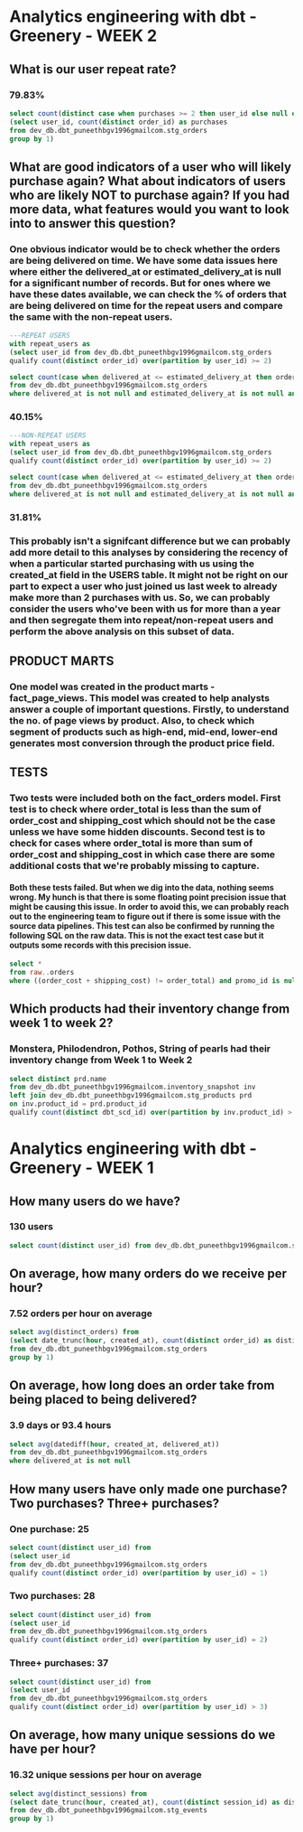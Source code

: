 # Analytics engineering with dbt - Greenery - WEEK 2

## What is our user repeat rate?
### 79.83%
```sql
select count(distinct case when purchases >= 2 then user_id else null end)/count(distinct user_id) as repeat_rate from
(select user_id, count(distinct order_id) as purchases
from dev_db.dbt_puneethbgv1996gmailcom.stg_orders
group by 1)
```

## What are good indicators of a user who will likely purchase again? What about indicators of users who are likely NOT to purchase again? If you had more data, what features would you want to look into to answer this question?
### One obvious indicator would be to check whether the orders are being delivered on time. We have some data issues here where either the delivered_at or estimated_delivery_at is null for a significant number of records. But for ones where we have these dates available, we can check the % of orders that are being delivered on time for the repeat users and compare the same with the non-repeat users.
```sql
---REPEAT USERS
with repeat_users as
(select user_id from dev_db.dbt_puneethbgv1996gmailcom.stg_orders
qualify count(distinct order_id) over(partition by user_id) >= 2)

select count(case when delivered_at <= estimated_delivery_at then order_id else null end)/count(order_id)
from dev_db.dbt_puneethbgv1996gmailcom.stg_orders
where delivered_at is not null and estimated_delivery_at is not null and user_id in (select user_id from repeat_users)
```
### 40.15%
```sql
---NON-REPEAT USERS
with repeat_users as
(select user_id from dev_db.dbt_puneethbgv1996gmailcom.stg_orders
qualify count(distinct order_id) over(partition by user_id) >= 2)

select count(case when delivered_at <= estimated_delivery_at then order_id else null end)/count(order_id)
from dev_db.dbt_puneethbgv1996gmailcom.stg_orders
where delivered_at is not null and estimated_delivery_at is not null and user_id not in (select user_id from repeat_users)
```
### 31.81%
### This probably isn't a signifcant difference but we can probably add more detail to this analyses by considering the recency of when a particular started purchasing with us using the created_at field in the USERS table. It might not be right on our part to expect a user who just joined us last week to already make more than 2 purchases with us. So, we can probably consider the users who've been with us for more than a year and then segregate them into repeat/non-repeat users and perform the above analysis on this subset of data.

## PRODUCT MARTS

### One model was created in the product marts - fact_page_views. This model was created to help analysts answer a couple of important questions. Firstly, to understand the no. of page views by product. Also, to check which segment of products such as high-end, mid-end, lower-end generates most conversion through the product price field.

## TESTS

### Two tests were included both on the fact_orders model. First test is to check where order_total is less than the sum of order_cost and shipping_cost which should not be the case unless we have some hidden discounts. Second test is to check for cases where order_total is more than sum of order_cost and shipping_cost in which case there are some additional costs that we're probably missing to capture.

#### Both these tests failed. But when we dig into the data, nothing seems wrong. My hunch is that there is some floating point precision issue that might be causing this issue. In order to avoid this, we can probably reach out to the engineering team to figure out if there is some issue with the source data pipelines. This test can also be confirmed by running the following SQL on the raw data. This is not the exact test case but it outputs some records with this precision issue.
```sql
select *
from raw..orders
where ((order_cost + shipping_cost) != order_total) and promo_id is null
```

## Which products had their inventory change from week 1 to week 2? 
### Monstera, Philodendron, Pothos, String of pearls had their inventory change from Week 1 to Week 2
```sql
select distinct prd.name
from dev_db.dbt_puneethbgv1996gmailcom.inventory_snapshot inv
left join dev_db.dbt_puneethbgv1996gmailcom.stg_products prd
on inv.product_id = prd.product_id
qualify count(distinct dbt_scd_id) over(partition by inv.product_id) > 1
```



# Analytics engineering with dbt - Greenery - WEEK 1

## How many users do we have?
### 130 users

```sql
select count(distinct user_id) from dev_db.dbt_puneethbgv1996gmailcom.stg_users
```

## On average, how many orders do we receive per hour?
### 7.52 orders per hour on average

```sql
select avg(distinct_orders) from
(select date_trunc(hour, created_at), count(distinct order_id) as distinct_orders
from dev_db.dbt_puneethbgv1996gmailcom.stg_orders
group by 1)
```

## On average, how long does an order take from being placed to being delivered?
### 3.9 days or 93.4 hours

```sql
select avg(datediff(hour, created_at, delivered_at))
from dev_db.dbt_puneethbgv1996gmailcom.stg_orders
where delivered_at is not null
```

## How many users have only made one purchase? Two purchases? Three+ purchases?

### One purchase: 25

```sql
select count(distinct user_id) from
(select user_id
from dev_db.dbt_puneethbgv1996gmailcom.stg_orders
qualify count(distinct order_id) over(partition by user_id) = 1)
```

### Two purchases: 28

```sql
select count(distinct user_id) from
(select user_id
from dev_db.dbt_puneethbgv1996gmailcom.stg_orders
qualify count(distinct order_id) over(partition by user_id) = 2)
```

### Three+ purchases: 37

```sql
select count(distinct user_id) from
(select user_id
from dev_db.dbt_puneethbgv1996gmailcom.stg_orders
qualify count(distinct order_id) over(partition by user_id) > 3)
```


## On average, how many unique sessions do we have per hour?
### 16.32 unique sessions per hour on average

```sql
select avg(distinct_sessions) from
(select date_trunc(hour, created_at), count(distinct session_id) as distinct_sessions
from dev_db.dbt_puneethbgv1996gmailcom.stg_events
group by 1)
```